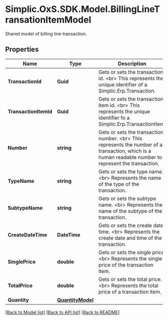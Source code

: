 # Simplic.OxS.SDK.Model.BillingLineTransationItemModel
Shared model of billing line transaction.

## Properties

Name | Type | Description | Notes
------------ | ------------- | ------------- | -------------
**TransactionId** | **Guid** | Gets or sets the transaction id.  &lt;br&gt;  This represents the unique identifier of a Simplic.Erp.Transaction.   | [optional] 
**TransactionItemId** | **Guid** | Gets or sets the transaction item id.  &lt;br&gt;  This represents the unique identifier fo a Simplic.Erp.TransactionItem.   | [optional] 
**Number** | **string** | Gets or sets the transaction number.  &lt;br&gt;  This represents the number of a transaction, which is a human readable number to represent the transaction.   | [optional] 
**TypeName** | **string** | Gets or sets the type name.  &lt;br&gt;  Represents the name of the type of the transaction.   | [optional] 
**SubtypeName** | **string** | Gets or sets the subtype name.  &lt;br&gt;  Represents the name of the subtype of the transaction.   | [optional] 
**CreateDateTime** | **DateTime** | Gets or sets the create date time.  &lt;br&gt;  Represents the create date and time of the transaction.   | [optional] 
**SinglePrice** | **double** | Gets or sets the single price.  &lt;br&gt;  Represents the single price of the transaction item.   | [optional] 
**TotalPrice** | **double** | Gets or sets the total price.  &lt;br&gt;  Represents the total price of a transaction item.   | [optional] 
**Quantity** | [**QuantityModel**](QuantityModel.md) |  | [optional] 

[[Back to Model list]](../README.md#documentation-for-models) [[Back to API list]](../README.md#documentation-for-api-endpoints) [[Back to README]](../README.md)

